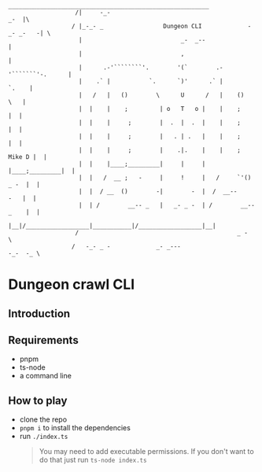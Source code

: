 ```
                     _________________________________________________________
                   /|     -_-                                             _-  |\
                  / |_-_- _                 Dungeon CLI             -_- _-   -| \   
                    |                            _-  _--                      | 
                    |                            ,                            |
                    |      .-'````````'.        '(`        .-'```````'-.      |
                    |    .` |           `.      `)'      .` |           `.    |          
                    |   /   |   ()        \      U      /   |    ()       \   |
                    |  |    |    ;         | o   T   o |    |    ;         |  |
                    |  |    |     ;        |  .  |  .  |    |    ;         |  |
                    |  |    |     ;        |   . | .   |    |    ;         |  |
                    |  |    |     ;        |    .|.    |    |    ;  Mike D |  |
                    |  |    |____;_________|     |     |    |____;_________|  |  
                    |  |   /  __ ;   -     |     !     |   /     `'() _ -  |  |
                    |  |  / __  ()        -|        -  |  /  __--      -   |  |
                    |  | /        __-- _   |   _- _ -  | /        __--_    |  |
                    |__|/__________________|___________|/__________________|__|
                   /                                             _ -           \
                  /   -_- _ -             _- _---                       -_-  -_ \
```
# Dungeon crawl CLI

## Introduction

## Requirements
- pnpm
- ts-node
- a command line

## How to play

- clone the repo
- `pnpm i` to install the dependencies
- run `./index.ts`
  > You may need to add executable permissions. 
  > If you don't want to do that just run `ts-node index.ts`



